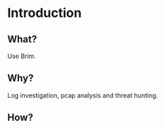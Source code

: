 # Introduction

## What?

Use Brim.

## Why?

Log investigation, pcap analysis and threat hunting.

## How?



